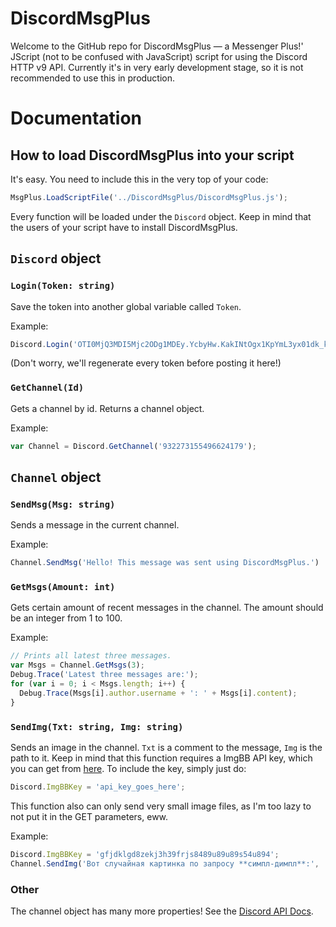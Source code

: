 # DiscordMsgPlus
Welcome to the GitHub repo for DiscordMsgPlus — a Messenger Plus!' JScript (not to be confused with JavaScript) script for using the Discord HTTP v9 API. Currently it's in very early development stage, so it is not recommended to use this in production.
# Documentation
## How to load DiscordMsgPlus into your script
It's easy. You need to include this in the very top of your code:
```js
MsgPlus.LoadScriptFile('../DiscordMsgPlus/DiscordMsgPlus.js');
```
Every function will be loaded under the `Discord` object. Keep in mind that the users of your script have to install DiscordMsgPlus.
## `Discord` object
### `Login(Token: string)`
Save the token into another global variable called `Token`.

Example:
```js
Discord.Login('OTI0MjQ3MDI5Mjc2ODg1MDEy.YcbyHw.KakINtOgx1KpYmL3yx01dk_k_iU');
```
(Don't worry, we'll regenerate every token before posting it here!)
### `GetChannel(Id)`
Gets a channel by id. Returns a channel object.

Example:
```js
var Channel = Discord.GetChannel('932273155496624179');
```
## `Channel` object
### `SendMsg(Msg: string)`
Sends a message in the current channel.

Example:
```js
Channel.SendMsg('Hello! This message was sent using DiscordMsgPlus.')
```
### `GetMsgs(Amount: int)`
Gets certain amount of recent messages in the channel. The amount should be an integer from 1 to 100.

Example:
```js
// Prints all latest three messages.
var Msgs = Channel.GetMsgs(3);
Debug.Trace('Latest three messages are:');
for (var i = 0; i < Msgs.length; i++) {
  Debug.Trace(Msgs[i].author.username + ': ' + Msgs[i].content);
}
```
### `SendImg(Txt: string, Img: string)`
Sends an image in the channel. `Txt` is a comment to the message, `Img` is the path to it. Keep in mind that this function requires a ImgBB API key, which you can get from [here](https://api.imgbb.com/). To include the key, simply just do:
```js
Discord.ImgBBKey = 'api_key_goes_here';
```
This function also can only send very small image files, as I'm too lazy to not put it in the GET parameters, eww.

Example:
```js
Discord.ImgBBKey = 'gfjdklgd8zekj3h39frjs8489u89u89s54u894';
Channel.SendImg('Вот случайная картинка по запросу **симпл-димпл**:', 'C:\SimplDimpl.jpg');
```
### Other
The channel object has many more properties! See the [Discord API Docs](https://discord.com/developers/docs/resources/channel#channel-object).
